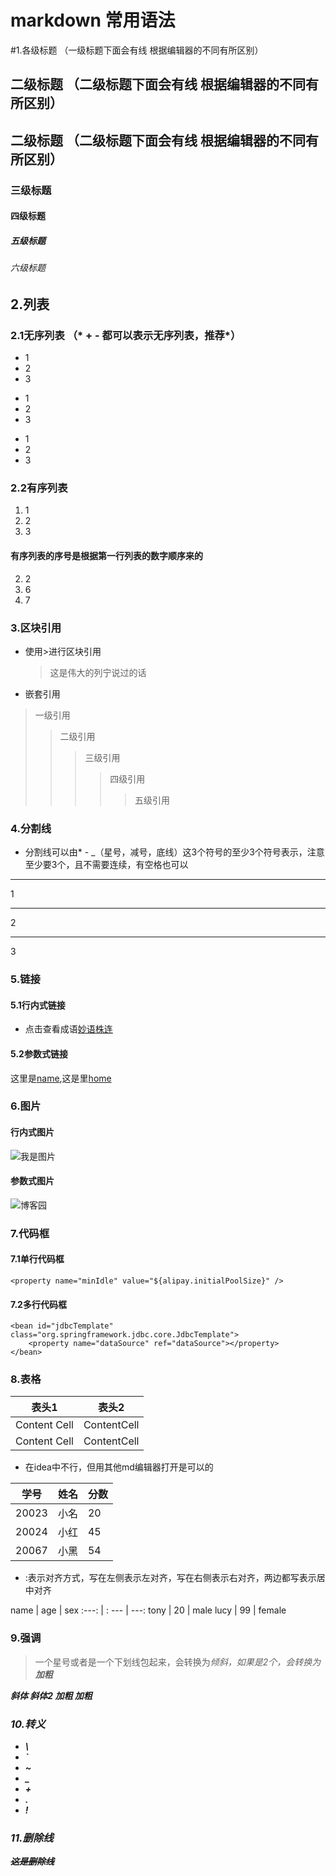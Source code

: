 # markdown 常用语法

#1.各级标题 （一级标题下面会有线 根据编辑器的不同有所区别）
## 二级标题 （二级标题下面会有线 根据编辑器的不同有所区别）
## 二级标题 （二级标题下面会有线 根据编辑器的不同有所区别）
### 三级标题
#### 四级标题
##### 五级标题
###### 六级标题

## 2.列表
### 2.1无序列表 （* + - 都可以表示无序列表，推荐*）
* 1
* 2
* 3
+ 1 
+ 2
+ 3
- 1
- 2
- 3

### 2.2有序列表 
1. 1
2. 2
3. 3

#### 有序列表的序号是根据第一行列表的数字顺序来的
2. 2
5. 6
3. 7

### 3.区块引用
* 使用>进行区块引用
    > 这是伟大的列宁说过的话

* 嵌套引用
> 一级引用    
>> 二级引用
>>> 三级引用
>>>> 四级引用
>>>>> 五级引用      

### 4.分割线
* 分割线可以由* - _（星号，减号，底线）这3个符号的至少3个符号表示，注意至少要3个，且不需要连续，有空格也可以

***
1
- - -
2
___
3

### 5.链接
#### 5.1行内式链接
* 点击查看成语[妙语株连](http://www.baidu.com)


#### 5.2参数式链接
[name]: http://www.baidu.com "名称"
[home]: http://www.baidu.com "首页"
这里是[name],这是里[home]


### 6.图片
#### 行内式图片
![我是图片](https://www.cnblogs.com/images/logo_small.gif)


#### 参数式图片
[博客园]:https://www.cnblogs.com/images/logo_small.gif
![博客园]


### 7.代码框
#### 7.1单行代码框
`<property name="minIdle" value="${alipay.initialPoolSize}" />`


#### 7.2多行代码框
```
<bean id="jdbcTemplate" class="org.springframework.jdbc.core.JdbcTemplate">
	<property name="dataSource" ref="dataSource"></property>
</bean>
```

### 8.表格
表头1 | 表头2
--- | ----
Content Cell | ContentCell
Content Cell | ContentCell

* 在idea中不行，但用其他md编辑器打开是可以的

学号|姓名|分数
-|-|-
20023|小名|20
20024|小红|45
20067|小黑|54

* :表示对齐方式，写在左侧表示左对齐，写在右侧表示右对齐，两边都写表示居中对齐

name | age | sex
:---: | : --- | ---:
tony | 20 | male
lucy | 99 | female

### 9.强调
> 一个星号或者是一个下划线包起来，会转换为<em>倾斜，如果是2个，会转换为<strong>加粗

*斜体*
_斜体2_
**加粗**
__加粗__

### 10.转义
* \\
* \`
* \~
* \_
* \+
* \.
* \!

### 11.删除线
~~这是删除线~~

